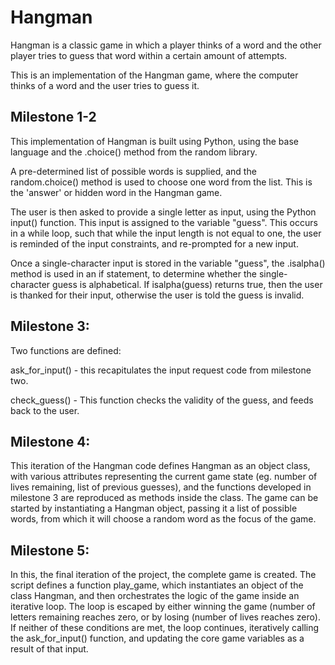# Hangman
Hangman is a classic game in which a player thinks of a word and the other player tries to guess that word within a certain amount of attempts.

This is an implementation of the Hangman game, where the computer thinks of a word and the user tries to guess it. 

## Milestone 1-2

This implementation of Hangman is built using Python, using the base language and the .choice() method from the random library.

A pre-determined list of possible words is supplied, and the random.choice() method is used to choose one word from the list. This is the 'answer' or hidden word in the Hangman game. 

The user is then asked to provide a single letter as input, using the Python input() function. This input is assigned to the variable "guess". This occurs in a while loop, such that while the input length is not equal to one, the user is reminded of the input constraints, and re-prompted for a new input.

Once a single-character input is stored in the variable "guess", the .isalpha() method is used in an if statement, to determine whether the single-character guess is alphabetical. If isalpha(guess) returns true, then the user is thanked for their input, otherwise the user is told the guess is invalid. 

## Milestone 3:

Two functions are defined:

ask_for_input()  - this recapitulates the input request code from milestone two.

check_guess()  - This function checks the validity of the guess, and feeds back to the user.

## Milestone 4:

This iteration of the Hangman code defines Hangman as an object class, with various attributes representing the current game state (eg. number of lives remaining, list of previous guesses), and the functions developed in milestone 3 are reproduced as methods inside the class. The game can be started by instantiating a Hangman object, passing it a list of possible words, from which it will choose a random word as the focus of the game. 

## Milestone 5:

In this, the final iteration of the project, the complete game is created. The script defines a function play_game, which instantiates an object of the class Hangman, and then orchestrates the logic of the game inside an iterative loop. The loop is escaped by either winning the game (number of letters remaining reaches zero, or by losing (number of lives reaches zero). If neither of these conditions are met, the loop continues, iteratively calling the ask_for_input() function, and updating the core game variables as a result of that input.
